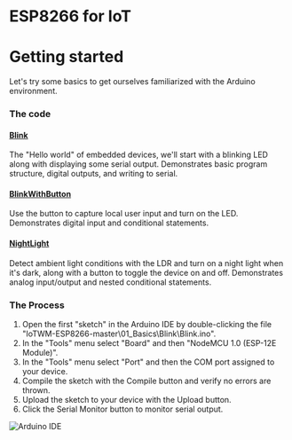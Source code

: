 # ESP8266 for IoT
# Getting started
Let's try some basics to get ourselves familiarized with the Arduino environment.

### The code
#### [Blink](Blink/Blink.ino)
The "Hello world" of embedded devices, we'll start with a blinking LED along with displaying some serial output.  Demonstrates basic program structure, digital outputs, and writing to serial.

#### [BlinkWithButton](BlinkWithButton/BlinkWithButton.ino)
Use the button to capture local user input and turn on the LED.  Demonstrates digital input and conditional statements.

#### [NightLight](NightLight/NightLight.ino)
Detect ambient light conditions with the LDR and turn on a night light when it's dark, along with a button to toggle the device on and off.  Demonstrates analog input/output and nested conditional statements.

### The Process
1. Open the first "sketch" in the Arduino IDE by double-clicking the file "IoTWM-ESP8266-master\01_Basics\Blink\Blink.ino".
2. In the "Tools" menu select "Board" and then "NodeMCU 1.0 (ESP-12E Module)".
3. In the "Tools" menu select "Port" and then the COM port assigned to your device.
4. Compile the sketch with the Compile button and verify no errors are thrown.
5. Upload the sketch to your device with the Upload button.
6. Click the Serial Monitor button to monitor serial output.

![Arduino IDE](https://github.com/aderusha/IoTWM-ESP8266/blob/master/Images/ArduinoIDE.png)
